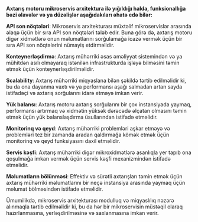 **Axtarış motoru mikroservis arxitektura ilə yığıldığı halda, funksionallığa bəzi əlavələr və ya düzəlişlər aşağıdakıları əhatə edə bilər:**

**API son nöqtələri**: Mikroservis arxitekturası müxtəlif mikroservislər arasında əlaqə üçün bir sıra API son nöqtələri tələb edir. Buna görə də, axtarış motoru digər xidmətlərə onun məlumatlarını sorğulamağa icazə vermək üçün bir sıra API son nöqtələrini nümayiş etdirməlidir.

**Konteynerləşdirmə**: Axtarış mühərriki əsas əməliyyat sistemindən və ya mühitdən asılı olmayaraq istənilən infrastrukturda işləyə bilməsini təmin etmək üçün konteynerləşdirilməlidir.

**Scalability**: Axtarış mühərriki miqyaslana bilən şəkildə tərtib edilməlidir ki, bu da ona dayanma vaxtı və ya performansı aşağı salmadan artan sayda istifadəçi və axtarış sorğularını idarə etməyə imkan verir.

**Yük balansı**: Axtarış motoru axtarış sorğularını bir çox instansiyada yaymaq, performansı artırmaq və xidmətin yüksək dərəcədə əlçatan olmasını təmin etmək üçün yük balanslaşdırma üsullarından istifadə etməlidir.

**Monitorinq və qeyd**: Axtarış mühərriki problemləri aşkar etməyə və problemləri tez bir zamanda aradan qaldırmağa kömək etmək üçün monitorinq və qeyd funksiyasını daxil etməlidir.

**Servis kəşfi**: Axtarış mühərriki digər mikroxidmətlərə asanlıqla yer tapıb ona qoşulmağa imkan vermək üçün servis kəşfi mexanizmindən istifadə etməlidir.

**Məlumatların bölünməsi**: Effektiv və sürətli axtarışları təmin etmək üçün axtarış mühərriki məlumatlarını bir neçə instansiya arasında yaymaq üçün məlumat bölməsindən istifadə etməlidir.

Ümumilikdə, mikroservis arxitekturası modulluq və miqyaslılıq nəzərə alınmaqla tərtib edilməlidir ki, bu da hər bir mikroservisin müstəqil olaraq hazırlanmasına, yerləşdirilməsinə və saxlanmasına imkan verir.